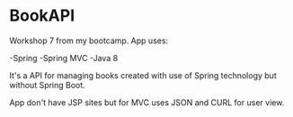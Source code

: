 # BookAPI

Workshop 7 from my bootcamp. App uses:

-Spring
-Spring MVC
-Java 8

It's a API for managing books created with use of Spring technology but without Spring Boot. 

App don't have JSP sites but for MVC uses JSON and CURL for user view. 
